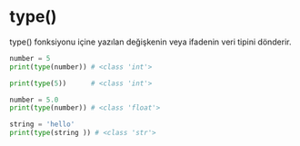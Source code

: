 # type()

type() fonksiyonu içine yazılan değişkenin veya ifadenin veri tipini dönderir.

```python
number = 5
print(type(number)) # <class 'int'>

print(type(5))      # <class 'int'>

number = 5.0
print(type(number)) # <class 'float'>

string = 'hello'
print(type(string )) # <class 'str'>
```
